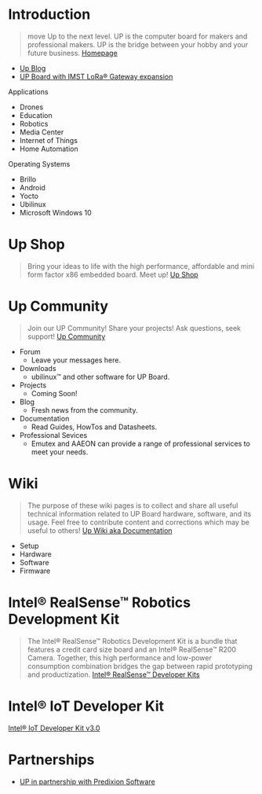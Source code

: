 # Introduction

> move Up to the next level. UP is the computer board for makers and professional makers. UP is the bridge between your hobby and your future business. [Homepage](http://www.up-board.org/)

-  [Up Blog](http://www.up-board.org/blog/)
-  [UP Board with IMST LoRa® Gateway expansion](https://www.kickstarter.com/projects/802007522/up-intel-x5-z8300-board-in-a-raspberry-pi2-form-fa/posts/1627796?ref=dash)

Applications

- Drones
- Education
- Robotics
- Media Center
- Internet of Things
- Home Automation

Operating Systems

- Brillo
- Android
- Yocto
- Ubilinux
- Microsoft Windows 10

# Up Shop

> Bring your ideas to life with the high performance, affordable and mini form factor x86 embedded board. Meet up! [Up Shop](http://up-shop.org/)

# Up Community

> Join our UP Community! Share your projects! Ask questions, seek support! [Up Community](https://up-community.org/)

- Forum
  - Leave your messages here.
- Downloads
  - ubilinux™ and other software for UP Board.
- Projects
  - Coming Soon!
- Blog
  - Fresh news from the community.
- Documentation
  - Read Guides, HowTos and Datasheets.
- Professional Sevices
  - Emutex and AAEON can provide a range of professional services to meet your needs.

# Wiki

> The purpose of these wiki pages is to collect and share all useful technical information related to UP Board hardware, software, and its usage. Feel free to contribute content and corrections which may be useful to others! [Up Wiki aka Documentation](https://up-community.org/wiki/Main_Page)

- Setup
- Hardware
- Software
- Firmware

# Intel® RealSense™ Robotics Development Kit

> The Intel® RealSense™ Robotics Development Kit is a bundle that features a credit card size board and an Intel® RealSense™ R200 Camera. Together, this high performance and low-power consumption combination bridges the gap between rapid prototyping and productization. [Intel® RealSense™ Developer Kits](http://click.intel.com/intelr-realsensetm-robotic-development-kit.html)

# Intel® IoT Developer Kit

[Intel® IoT Developer Kit v3.0](https://software.intel.com/en-us/blogs/2016/03/30/intel-iot-developer-kit-30-release-notes?utm_campaign=IHI-IoT-Q2_16&utm_medium=Syndication&utm_source=Taboola&utm_content=&utm_term=&&utm_term=cbsinteractive-cnet&utm_content=The+Intel+IoT+Developer+Kit+3.0+is+here.+Find+out+what%27s+new)

# Partnerships

- [UP in partnership with Predixion Software](http://www.up-board.org/kickstarter/up-in-partnership-with-predixion-software/)